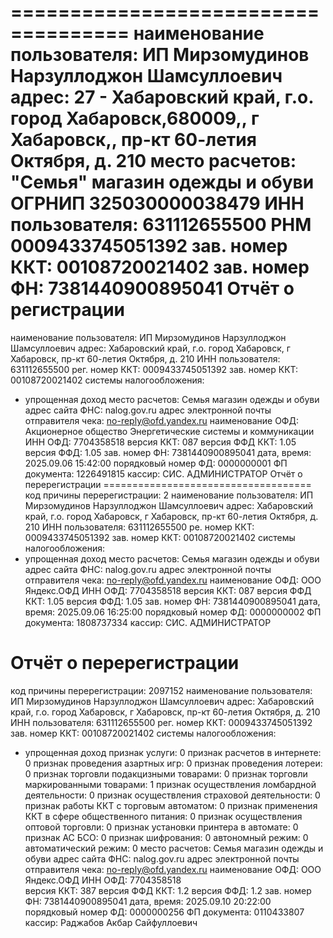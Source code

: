 

====================================
наименование пользователя: ИП Мирзомудинов Нарзуллоджон Шамсуллоевич
адрес: 27 - Хабаровский край, г.о. город Хабаровск,680009,, г Хабаровск,, пр-кт 60-летия Октября, д. 210
место расчетов: "Семья" магазин одежды и обуви
ОГРНИП 325030000038479
ИНН пользователя: 631112655500
РНМ 0009433745051392
зав. номер ККТ: 00108720021402
зав. номер ФН:  7381440900895041
Отчёт о регистрации
====================================
наименование пользователя: ИП Мирзомудинов Нарзуллоджон Шамсуллоевич
адрес: Хабаровский край, г.о. город Хабаровск, г Хабаровск, пр-кт 60-летия Октября, д. 210
ИНН пользователя: 631112655500
рег. номер ККТ: 0009433745051392
зав. номер ККТ: 00108720021402
системы налогообложения:
- упрощенная доход
место расчетов: Семья магазин одежды и обуви
адрес сайта ФНС: nalog.gov.ru
адрес электронной почты отправителя чека: no-reply@ofd.yandex.ru
наименование ОФД: Акционерное общество Энергетические системы и коммуникации
ИНН ОФД: 7704358518
версия ККТ: 087
версия ФФД ККТ: 1.05
версия ФФД: 1.05
зав. номер ФН: 7381440900895041
дата, время: 2025.09.06 15:42:00
порядковый номер ФД: 0000000001
ФП документа: 1226491815
кассир: СИС. АДМИНИСТРАТОР
Отчёт о перерегистрации
====================================
код причины перерегистрации: 2
наименование пользователя: ИП Мирзомудинов Нарзуллоджон Шамсуллоевич
адрес: Хабаровский край, г.о. город Хабаровск, г Хабаровск, пр-кт 60-летия Октября, д. 210
ИНН пользователя: 631112655500
ре. номер ККТ: 0009433745051392
зав. номер ККТ: 00108720021402
системы налогообложения:
- упрощенная доход
место расчетов: Семья магазин одежды и обуви
адрес сайта ФНС: nalog.gov.ru
адрес электронной почты отправителя чека: no-reply@ofd.yandex.ru
наименование ОФД: ООО Яндекс.ОФД
ИНН ОФД: 7704358518
версия ККТ: 087
версия ФФД ККТ: 1.05
версия ФФД: 1.05
зав. номер ФН: 7381440900895041
дата, время: 2025.09.06 16:25:00
порядковый номер ФД: 0000000002
ФП документа: 1808737334
кассир: СИС. АДМИНИСТРАТОР

Отчёт о перерегистрации
====================================
код причины перерегистрации: 2097152
наименование пользователя: ИП Мирзомудинов Нарзуллоджон Шамсуллоевич
адрес: Хабаровский край, г.о. город Хабаровск, г Хабаровск, пр-кт 60-летия Октября, д. 210
ИНН пользователя: 631112655500
рег. номер ККТ: 0009433745051392    
зав. номер ККТ: 00108720021402
системы налогообложения:
   - упрощенная доход 
признак услуги: 0
признак расчетов в интернете: 0
признак проведения азартных игр: 0
признак проведения лотереи: 0
признак торговли подакцизными товарами: 0
признак торговли маркированными товарами: 1
признак осуществления ломбардной деятельности: 0
признак осуществления страховой деятельности: 0
признак работы ККТ с торговым автоматом: 0
признак применения ККТ в сфере общественного питания: 0
признак осуществления оптовой торговли: 0
признак установки принтера в автомате: 0
признак АС БСО: 0
признак шифрования: 0
автономный режим: 0
автоматический режим: 0
место расчетов: Семья  магазин одежды и обуви
адрес сайта ФНС: nalog.gov.ru
адрес электронной почты отправителя чека: no-reply@ofd.yandex.ru
наименование ОФД: ООО  Яндекс.ОФД
ИНН ОФД: 7704358518  
версия ККТ: 387
версия ФФД ККТ: 1.2
версия ФФД: 1.2
зав. номер ФН: 7381440900895041
дата, время: 2025.09.10 20:22:00
порядковый номер ФД: 0000000256
ФП документа: 0110433807
кассир: Раджабов Акбар Сайфуллоевич